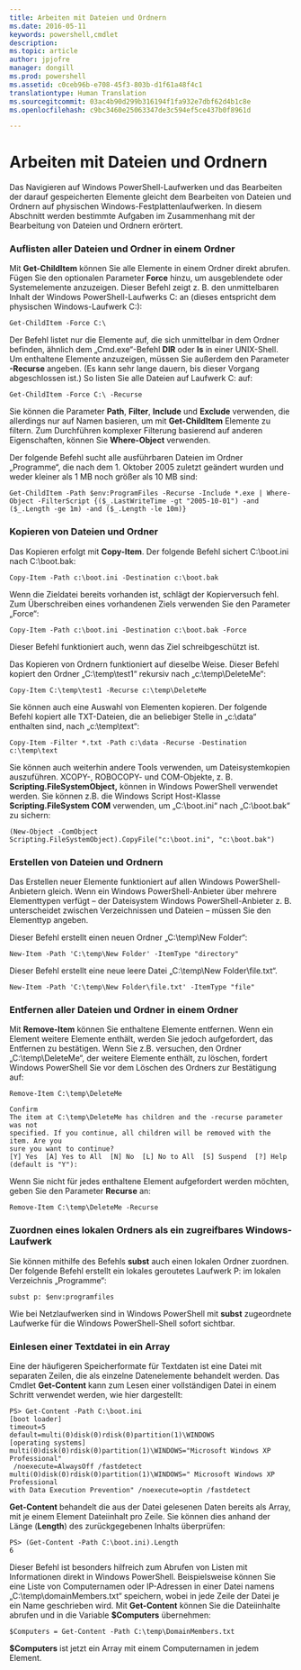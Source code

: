 ```yaml
---
title: Arbeiten mit Dateien und Ordnern
ms.date: 2016-05-11
keywords: powershell,cmdlet
description: 
ms.topic: article
author: jpjofre
manager: dongill
ms.prod: powershell
ms.assetid: c0ceb96b-e708-45f3-803b-d1f61a48f4c1
translationtype: Human Translation
ms.sourcegitcommit: 03ac4b90d299b316194f1fa932e7dbf62d4b1c8e
ms.openlocfilehash: c9bc3460e25063347de3c594ef5ce437b0f8961d

---
```


# Arbeiten mit Dateien und Ordnern
Das Navigieren auf Windows PowerShell-Laufwerken und das Bearbeiten der darauf gespeicherten Elemente gleicht dem Bearbeiten von Dateien und Ordnern auf physischen Windows-Festplattenlaufwerken. In diesem Abschnitt werden bestimmte Aufgaben im Zusammenhang mit der Bearbeitung von Dateien und Ordnern erörtert.

### Auflisten aller Dateien und Ordner in einem Ordner
Mit **Get\-ChildItem** können Sie alle Elemente in einem Ordner direkt abrufen. Fügen Sie den optionalen Parameter **Force** hinzu, um ausgeblendete oder Systemelemente anzuzeigen. Dieser Befehl zeigt z. B. den unmittelbaren Inhalt der Windows PowerShell-Laufwerks C: an (dieses entspricht dem physischen Windows-Laufwerk C:):

```
Get-ChildItem -Force C:\
```

Der Befehl listet nur die Elemente auf, die sich unmittelbar in dem Ordner befinden, ähnlich dem „Cmd.exe“-Befehl **DIR** oder **ls** in einer UNIX-Shell. Um enthaltene Elemente anzuzeigen, müssen Sie außerdem den Parameter **\-Recurse** angeben. (Es kann sehr lange dauern, bis dieser Vorgang abgeschlossen ist.) So listen Sie alle Dateien auf Laufwerk C: auf:

```
Get-ChildItem -Force C:\ -Recurse
```

Sie können die Parameter **Path**, **Filter**, **Include** und **Exclude** verwenden, die allerdings nur auf Namen basieren, um mit **Get\-ChildItem** Elemente zu filtern. Zum Durchführen komplexer Filterung basierend auf anderen Eigenschaften, können Sie **Where\-Object** verwenden.

Der folgende Befehl sucht alle ausführbaren Dateien im Ordner „Programme“, die nach dem 1. Oktober 2005 zuletzt geändert wurden und weder kleiner als 1 MB noch größer als 10 MB sind:

```
Get-ChildItem -Path $env:ProgramFiles -Recurse -Include *.exe | Where-Object -FilterScript {($_.LastWriteTime -gt "2005-10-01") -and ($_.Length -ge 1m) -and ($_.Length -le 10m)}
```

### Kopieren von Dateien und Ordner
Das Kopieren erfolgt mit **Copy\-Item**. Der folgende Befehl sichert C:\\boot.ini nach C:\\boot.bak:

```
Copy-Item -Path c:\boot.ini -Destination c:\boot.bak
```

Wenn die Zieldatei bereits vorhanden ist, schlägt der Kopierversuch fehl. Zum Überschreiben eines vorhandenen Ziels verwenden Sie den Parameter „Force“:

```
Copy-Item -Path c:\boot.ini -Destination c:\boot.bak -Force
```

Dieser Befehl funktioniert auch, wenn das Ziel schreibgeschützt ist.

Das Kopieren von Ordnern funktioniert auf dieselbe Weise. Dieser Befehl kopiert den Ordner „C:\\temp\\test1“ rekursiv nach „c:\\temp\\DeleteMe“:

```
Copy-Item C:\temp\test1 -Recurse c:\temp\DeleteMe
```

Sie können auch eine Auswahl von Elementen kopieren. Der folgende Befehl kopiert alle TXT-Dateien, die an beliebiger Stelle in „c:\\data“ enthalten sind, nach „c:\\temp\\text“:

```
Copy-Item -Filter *.txt -Path c:\data -Recurse -Destination c:\temp\text
```

Sie können auch weiterhin andere Tools verwenden, um Dateisystemkopien auszuführen. XCOPY-, ROBOCOPY- und COM-Objekte, z. B. **Scripting.FileSystemObject,** können in Windows PowerShell verwendet werden. Sie können z.B. die Windows Script Host-Klasse **Scripting.FileSystem COM** verwenden, um „C:\\boot.ini“ nach „C:\\boot.bak“ zu sichern:

```
(New-Object -ComObject Scripting.FileSystemObject).CopyFile("c:\boot.ini", "c:\boot.bak")
```

### Erstellen von Dateien und Ordnern
Das Erstellen neuer Elemente funktioniert auf allen Windows PowerShell-Anbietern gleich. Wenn ein Windows PowerShell-Anbieter über mehrere Elementtypen verfügt – der Dateisystem Windows PowerShell-Anbieter z. B. unterscheidet zwischen Verzeichnissen und Dateien – müssen Sie den Elementtyp angeben.

Dieser Befehl erstellt einen neuen Ordner „C:\\temp\\New Folder“:

```
New-Item -Path 'C:\temp\New Folder' -ItemType "directory"
```

Dieser Befehl erstellt eine neue leere Datei „C:\\temp\\New Folder\\file.txt“.

```
New-Item -Path 'C:\temp\New Folder\file.txt' -ItemType "file"
```

### Entfernen aller Dateien und Ordner in einem Ordner
Mit **Remove\-Item** können Sie enthaltene Elemente entfernen. Wenn ein Element weitere Elemente enthält, werden Sie jedoch aufgefordert, das Entfernen zu bestätigen. Wenn Sie z.B. versuchen, den Ordner „C:\\temp\\DeleteMe“, der weitere Elemente enthält, zu löschen, fordert Windows PowerShell Sie vor dem Löschen des Ordners zur Bestätigung auf:

```
Remove-Item C:\temp\DeleteMe

Confirm
The item at C:\temp\DeleteMe has children and the -recurse parameter was not
specified. If you continue, all children will be removed with the item. Are you
sure you want to continue?
[Y] Yes  [A] Yes to All  [N] No  [L] No to All  [S] Suspend  [?] Help
(default is "Y"):
```

Wenn Sie nicht für jedes enthaltene Element aufgefordert werden möchten, geben Sie den Parameter **Recurse** an:

```
Remove-Item C:\temp\DeleteMe -Recurse
```

### Zuordnen eines lokalen Ordners als ein zugreifbares Windows-Laufwerk
Sie können mithilfe des Befehls **subst** auch einen lokalen Ordner zuordnen. Der folgende Befehl erstellt ein lokales geroutetes Laufwerk P: im lokalen Verzeichnis „Programme“:

```
subst p: $env:programfiles
```

Wie bei Netzlaufwerken sind in Windows PowerShell mit **subst** zugeordnete Laufwerke für die Windows PowerShell-Shell sofort sichtbar.

### Einlesen einer Textdatei in ein Array
Eine der häufigeren Speicherformate für Textdaten ist eine Datei mit separaten Zeilen, die als einzelne Datenelemente behandelt werden. Das Cmdlet **Get\-Content** kann zum Lesen einer vollständigen Datei in einem Schritt verwendet werden, wie hier dargestellt:

```
PS> Get-Content -Path C:\boot.ini
[boot loader]
timeout=5
default=multi(0)disk(0)rdisk(0)partition(1)\WINDOWS
[operating systems]
multi(0)disk(0)rdisk(0)partition(1)\WINDOWS="Microsoft Windows XP Professional"
 /noexecute=AlwaysOff /fastdetect
multi(0)disk(0)rdisk(0)partition(1)\WINDOWS=" Microsoft Windows XP Professional 
with Data Execution Prevention" /noexecute=optin /fastdetect
```

**Get\-Content** behandelt die aus der Datei gelesenen Daten bereits als Array, mit je einem Element Dateiinhalt pro Zeile. Sie können dies anhand der Länge (**Length**) des zurückgegebenen Inhalts überprüfen:

```
PS> (Get-Content -Path C:\boot.ini).Length
6
```

Dieser Befehl ist besonders hilfreich zum Abrufen von Listen mit Informationen direkt in Windows PowerShell. Beispielsweise können Sie eine Liste von Computernamen oder IP-Adressen in einer Datei namens „C:\\temp\\domainMembers.txt“ speichern, wobei in jede Zeile der Datei je ein Name geschrieben wird. Mit **Get\-Content** können Sie die Dateiinhalte abrufen und in die Variable **$Computers** übernehmen:

```
$Computers = Get-Content -Path C:\temp\DomainMembers.txt
```

**$Computers** ist jetzt ein Array mit einem Computernamen in jedem Element.




<!--HONumber=Jun16_HO4-->



